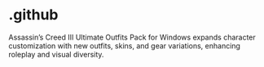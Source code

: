 # .github
Assassin’s Creed III Ultimate Outfits Pack for Windows expands character customization with new outfits, skins, and gear variations, enhancing roleplay and visual diversity.
